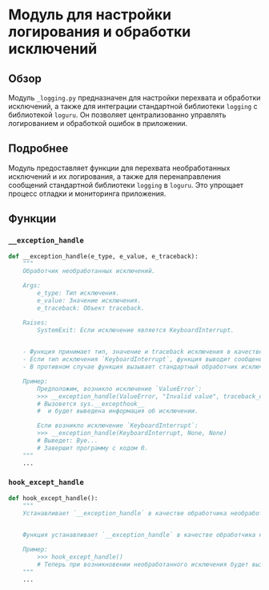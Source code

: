 # Модуль для настройки логирования и обработки исключений

## Обзор

Модуль `_logging.py` предназначен для настройки перехвата и обработки исключений, а также для интеграции стандартной библиотеки `logging` с библиотекой `loguru`. Он позволяет централизованно управлять логированием и обработкой ошибок в приложении.

## Подробнее

Модуль предоставляет функции для перехвата необработанных исключений и их логирования, а также для перенаправления сообщений стандартной библиотеки `logging` в `loguru`. Это упрощает процесс отладки и мониторинга приложения.

## Функции

### `__exception_handle`

```python
def __exception_handle(e_type, e_value, e_traceback):
    """
    Обработчик необработанных исключений.

    Args:
        e_type: Тип исключения.
        e_value: Значение исключения.
        e_traceback: Объект traceback.

    Raises:
        SystemExit: Если исключение является KeyboardInterrupt.

    
    - Функция принимает тип, значение и traceback исключения в качестве аргументов.
    - Если тип исключения `KeyboardInterrupt`, функция выводит сообщение "Bye..." и завершает работу программы с кодом 0.
    - В противном случае функция вызывает стандартный обработчик исключений `sys.__excepthook__` для дальнейшей обработки исключения.

    Пример:
        Предположим, возникло исключение `ValueError`:
        >>> __exception_handle(ValueError, "Invalid value", traceback_obj)
        # Вызовется sys.__excepthook__
        #  и будет выведена информация об исключении.

        Если возникло исключение `KeyboardInterrupt`:
        >>> __exception_handle(KeyboardInterrupt, None, None)
        # Выведет: Bye...
        # Завершит программу с кодом 0.
    """
    ...
```

### `hook_except_handle`

```python
def hook_except_handle():
    """
    Устанавливает `__exception_handle` в качестве обработчика необработанных исключений.

    
    Функция устанавливает `__exception_handle` в качестве обработчика необработанных исключений, заменяя стандартный обработчик `sys.excepthook`. Это позволяет перехватывать все необработанные исключения и выполнять определенные действия, такие как логирование или завершение работы программы.

    Пример:
        >>> hook_except_handle()
        # Теперь при возникновении необработанного исключения будет вызвана функция __exception_handle
    """
    ...